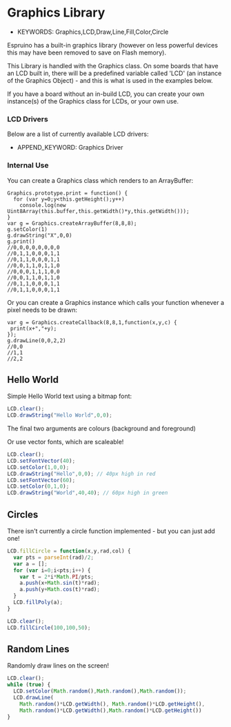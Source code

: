 <!--- Copyright (c) 2013 Gordon Williams, Pur3 Ltd. See the file LICENSE for copying permission. -->
Graphics Library
================

* KEYWORDS: Graphics,LCD,Draw,Line,Fill,Color,Circle

Espruino has a built-in graphics library (however on less powerful devices this may have been removed to save on Flash memory).

This Library is handled with the Graphics class. On some boards that have an LCD built in, there will be a predefined variable called 'LCD' (an instance of the Graphics Object) - and this is what is used in the examples below.

If you have a board without an in-build LCD, you can create your own instance(s) of the Graphics class for LCDs, or your own use.

### LCD Drivers

Below are a list of currently available LCD drivers:

* APPEND_KEYWORD: Graphics Driver

### Internal Use

You can create a Graphics class which renders to an ArrayBuffer:

```
Graphics.prototype.print = function() { 
  for (var y=0;y<this.getHeight();y++)
    console.log(new Uint8Array(this.buffer,this.getWidth()*y,this.getWidth()));
}
var g = Graphics.createArrayBuffer(8,8,8);
g.setColor(1)
g.drawString("X",0,0) 
g.print()
//0,0,0,0,0,0,0,0
//0,1,1,0,0,0,1,1
//0,1,1,0,0,0,1,1
//0,0,1,1,0,1,1,0
//0,0,0,1,1,1,0,0
//0,0,1,1,0,1,1,0
//0,1,1,0,0,0,1,1
//0,1,1,0,0,0,1,1
```

Or you can create a Graphics instance which calls your function whenever a pixel needs to be drawn:

```
var g = Graphics.createCallback(8,8,1,function(x,y,c) {
 print(x+","+y);
});
g.drawLine(0,0,2,2)
//0,0
//1,1
//2,2
```

Hello World
-----------

Simple Hello World text using a bitmap font:

```JavaScript
LCD.clear();
LCD.drawString("Hello World",0,0);
```

The final two arguments are colours (background and foreground)

Or use vector fonts, which are scaleable!

```JavaScript
LCD.clear();
LCD.setFontVector(40);
LCD.setColor(1,0,0);
LCD.drawString("Hello",0,0); // 40px high in red
LCD.setFontVector(60);
LCD.setColor(0,1,0);
LCD.drawString("World",40,40); // 60px high in green
```
 
Circles
-------

There isn't currently a circle function implemented - but you can just add one!

```JavaScript
LCD.fillCircle = function(x,y,rad,col) {
  var pts = parseInt(rad)/2;
  var a = [];
  for (var i=0;i<pts;i++) {
    var t = 2*i*Math.PI/pts;
    a.push(x+Math.sin(t)*rad);
    a.push(y+Math.cos(t)*rad);
  }
  LCD.fillPoly(a);
}

LCD.clear();
LCD.fillCircle(100,100,50);
```
 
Random Lines
------------

Randomly draw lines on the screen!

```JavaScript
LCD.clear();
while (true) {
  LCD.setColor(Math.random(),Math.random(),Math.random());
  LCD.drawLine(
    Math.random()*LCD.getWidth(), Math.random()*LCD.getHeight(),
    Math.random()*LCD.getWidth(),Math.random()*LCD.getHeight()) 
}
```
